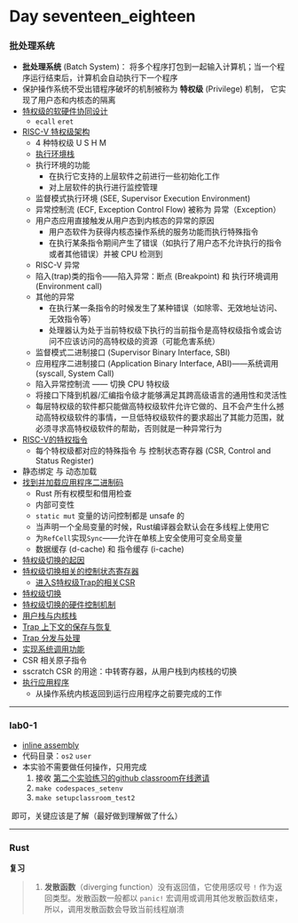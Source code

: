 # Day seventeen_eighteen

### **批处理系统**

- **批处理系统** (Batch System)： 将多个程序打包到一起输入计算机；当一个程序运行结束后，计算机会自动执行下一个程序
- 保护操作系统不受出错程序破坏的机制被称为 **特权级** (Privilege) 机制， 它实现了用户态和内核态的隔离
- [特权级的软硬件协同设计](http://rcore-os.cn/rCore-Tutorial-Book-v3/chapter2/1rv-privilege.html#id3)
  - `ecall` 	`eret`
- [RISC-V 特权级架构](http://rcore-os.cn/rCore-Tutorial-Book-v3/chapter2/1rv-privilege.html#risc-v)
  - 4 种特权级 U S H M
  - [执行环境栈](http://rcore-os.cn/rCore-Tutorial-Book-v3/chapter1/1app-ee-platform.html#app-software-stack)
  - 执行环境的功能
    - 在执行它支持的上层软件之前进行一些初始化工作
    - 对上层软件的执行进行监控管理
  - 监督模式执行环境 (SEE, Supervisor Execution Environment)
  - 异常控制流 (ECF, Exception Control Flow) 被称为 异常（Exception）
  - 用户态应用直接触发从用户态到内核态的异常的原因
    - 用户态软件为获得内核态操作系统的服务功能而执行特殊指令
    - 在执行某条指令期间产生了错误（如执行了用户态不允许执行的指令或者其他错误）并被 CPU 检测到
  - RISC-V 异常
  - 陷入(trap)类的指令——陷入异常：断点 (Breakpoint) 和 执行环境调用 (Environment call) 
  - 其他的异常
    - 在执行某一条指令的时候发生了某种错误（如除零、无效地址访问、无效指令等）
    - 处理器认为处于当前特权级下执行的当前指令是高特权级指令或会访问不应该访问的高特权级的资源（可能危害系统）
  - 监督模式二进制接口 (Supervisor Binary Interface, SBI)
  - 应用程序二进制接口 (Application Binary Interface, ABI)——系统调用 (syscall, System Call) 
  - 陷入异常控制流 —— 切换 CPU 特权级
  - 将接口下降到机器/汇编指令级才能够满足其跨高级语言的通用性和灵活性
  - 每层特权级的软件都只能做高特权级软件允许它做的、且不会产生什么撼动高特权级软件的事情，一旦低特权级软件的要求超出了其能力范围，就必须寻求高特权级软件的帮助，否则就是一种异常行为
- [RISC-V的特权指令](http://rcore-os.cn/rCore-Tutorial-Book-v3/chapter2/1rv-privilege.html#term-csr-instr)
  - 每个特权级都对应的特殊指令 与 控制状态寄存器 (CSR, Control and Status Register) 
- 静态绑定 与 动态加载
- [找到并加载应用程序二进制码](http://rcore-os.cn/rCore-Tutorial-Book-v3/chapter2/3batch-system.html#id4)
  - Rust 所有权模型和借用检查
  - 内部可变性
  - `static mut` 变量的访问控制都是 unsafe 的
  - 当声明一个全局变量的时候，Rust编译器会默认会在多线程上使用它
  - 为`RefCell`实现`Sync`——允许在单核上安全使用可变全局变量
  - 数据缓存 (d-cache) 和 指令缓存 (i-cache)
- [特权级切换的起因](http://rcore-os.cn/rCore-Tutorial-Book-v3/chapter2/4trap-handling.html#id3)
- [特权级切换相关的控制状态寄存器](http://rcore-os.cn/rCore-Tutorial-Book-v3/chapter2/4trap-handling.html#id4)
  - [进入S特权级Trap的相关CSR](http://rcore-os.cn/rCore-Tutorial-Book-v3/chapter2/4trap-handling.html#id4:~:text=%E8%BF%9B%E5%85%A5%20S%20%E7%89%B9%E6%9D%83%E7%BA%A7%20Trap%20%E7%9A%84%E7%9B%B8%E5%85%B3%20CSR)
- [特权级切换](http://rcore-os.cn/rCore-Tutorial-Book-v3/chapter2/4trap-handling.html#id5)
- [特权级切换的硬件控制机制](http://rcore-os.cn/rCore-Tutorial-Book-v3/chapter2/4trap-handling.html#trap-hw-mechanism)
- [用户栈与内核栈](http://rcore-os.cn/rCore-Tutorial-Book-v3/chapter2/4trap-handling.html#id7)
- [Trap 上下文的保存与恢复](http://rcore-os.cn/rCore-Tutorial-Book-v3/chapter2/4trap-handling.html#id8)
- [Trap 分发与处理](http://rcore-os.cn/rCore-Tutorial-Book-v3/chapter2/4trap-handling.html#id9)
- [实现系统调用功能](http://rcore-os.cn/rCore-Tutorial-Book-v3/chapter2/4trap-handling.html#id10)
- CSR 相关原子指令
- sscratch CSR 的用途：中转寄存器，从用户栈到内核栈的切换
- [执行应用程序](http://rcore-os.cn/rCore-Tutorial-Book-v3/chapter2/4trap-handling.html#ch2-app-execution)
  - 从操作系统内核返回到运行应用程序之前要完成的工作

---

### lab0-1

- [inline assembly](https://doc.rust-lang.org/nightly/reference/inline-assembly.html)
- 代码目录：`os2` `user`
- 本实验不需要做任何操作，只用完成
  1. 接收 [第二个实验练习的github classroom在线邀请](https://classroom.github.com/a/UEOvz4qO)
  2. `make codespaces_setenv`
  3. `make setupclassroom_test2`

​	即可，关键应该是了解（最好做到理解做了什么）

---

### Rust

**复习**

>1. **发散函数**（diverging function）没有返回值，它使用感叹号 `!` 作为返回类型。发散函数一般都以 `panic!` 宏调用或调用其他发散函数结束，所以，调用发散函数会导致当前线程崩溃



